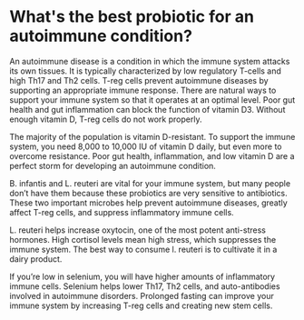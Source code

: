 # What's the best probiotic for an autoimmune condition?

An autoimmune disease is a condition in which the immune system attacks its own tissues. It is typically characterized by low regulatory T-cells and high Th17 and Th2 cells. T-reg cells prevent autoimmune diseases by supporting an appropriate immune response. There are natural ways to support your immune system so that it operates at an optimal level. Poor gut health and gut inflammation can block the function of vitamin D3. Without enough vitamin D, T-reg cells do not work properly.

The majority of the population is vitamin D-resistant. To support the immune system, you need 8,000 to 10,000 IU of vitamin D daily, but even more to overcome resistance. Poor gut health, inflammation, and low vitamin D are a perfect storm for developing an autoimmune condition.

B. infantis and L. reuteri are vital for your immune system, but many people don’t have them because these probiotics are very sensitive to antibiotics. These two important microbes help prevent autoimmune diseases, greatly affect T-reg cells, and suppress inflammatory immune cells.

L. reuteri helps increase oxytocin, one of the most potent anti-stress hormones. High cortisol levels mean high stress, which suppresses the immune system. The best way to consume l. reuteri is to cultivate it in a dairy product.

If you’re low in selenium, you will have higher amounts of inflammatory immune cells. Selenium helps lower Th17, Th2 cells, and auto-antibodies involved in autoimmune disorders. Prolonged fasting can improve your immune system by increasing T-reg cells and creating new stem cells.